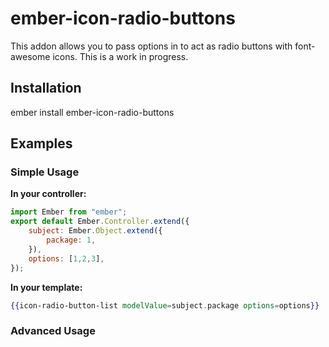 # ember-icon-radio-buttons
This addon allows you to pass options in to act as radio buttons with font-awesome icons. This is a work in progress.

## Installation
ember install ember-icon-radio-buttons

## Examples
### Simple Usage
**In your controller:**

```javascript
import Ember from "ember";
export default Ember.Controller.extend({
	subject: Ember.Object.extend({
		package: 1,
	}),
	options: [1,2,3],
});
```


**In your template:**

```handlebars
{{icon-radio-button-list modelValue=subject.package options=options}}
```

### Advanced Usage